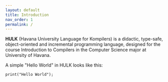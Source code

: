```yaml
---
layout: default
title: Introduction
nav_order: 1
permalink: /
---
```


**HULK** (Havana University Language for Kompilers) is a didactic, type-safe, object-oriented and incremental programming language, designed for the course Introduction to Compilers in the Computer Science major at University of Havana.

A simple "Hello World" in HULK looks like this:

```
print("Hello World");
```
